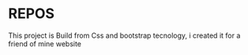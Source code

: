 # REPOS

This project is Build from Css and bootstrap tecnology, i created it for a friend of mine website
